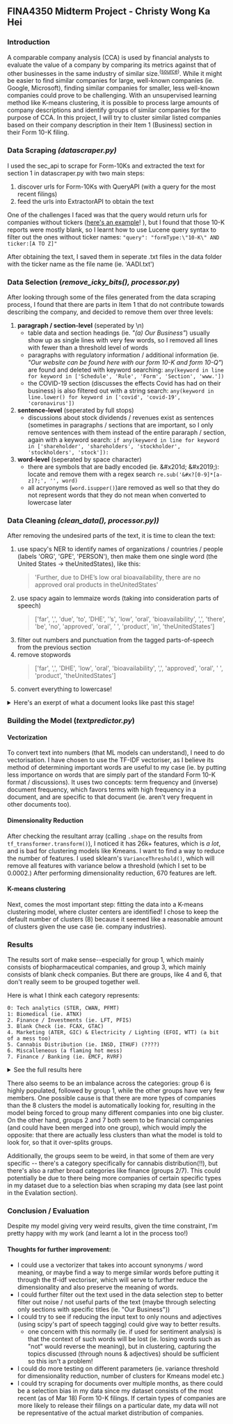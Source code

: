## FINA4350 Midterm Project - Christy Wong Ka Hei 

### Introduction
A comparable company analysis (CCA) is used by financial analysts to evaluate the value of a company by comparing its metrics against that of other businesses in the same industry of similar size.<sup>([source](https://www.investopedia.com/terms/c/comparable-company-analysis-cca.asp ))</sup>. While it might be easier to find similar companies for large, well-known companies (ie. Google, Microsoft), finding similar companies for smaller, less well-known companies could prove to be challenging. With an unsupervised learning method like K-means clustering, it is possible to process large amounts of company descriptions and identify groups of similar companies for the purpose of CCA. In this project, I will try to cluster similar listed companies based on their company description in their Item 1 (Business) section in their Form 10-K filing.

### Data Scraping _(datascraper.py)_
I used the sec_api to scrape for Form-10Ks and extracted the text for section 1 in datascraper.py with two main steps:
1. discover urls for Form-10Ks with QueryAPI (with a query for the most recent filings)
2. feed the urls into ExtractorAPI to obtain the text

One of the challenges I faced was that the query would return urls for companies without tickers ([here's an example](https://www.sec.gov/Archives/edgar/data/1617957/000188852422003194/gsm14g24_10k-2021.htm)! ), but I found that those 10-K reports were mostly blank, so I learnt how to use Lucene query syntax to filter out the ones without ticker names:
```"query": "formType:\"10-K\" AND ticker:[A TO Z]"```

After obtaining the text, I saved them in seperate .txt files in the data folder with the ticker name as the file name (ie. 'AADI.txt')

### Data Selection (_remove_icky_bits(), processor.py_)
After looking through some of the files generated from the data scraping process, I found that there are parts in Item 1 that do not contribute towards describing the company, and decided to remove them over three levels:
1. **paragraph / section-level** (seperated by \n)
   - table data and section headings (ie. _"(a) Our Business"_) usually show up as single lines with very few words, so I removed all lines with fewer than a threshold level of words
   - paragraphs with regulatory information / additional information (ie. _"Our website can be found here with our form 10-K and form 10-Q"_) are found and deleted with keyword searching:
       ```any(keyword in line for keyword in ['Schedule', 'Rule', 'Form', 'Section', 'www.'])```
   - the COVID-19 section (discusses the effects Covid has had on their business) is also filtered out with a string search:
      ```any(keyword in line.lower() for keyword in ['covid', 'covid-19', 'coronavirus'])```
2. **sentence-level** (seperated by full stops)
   - discussions about stock dividends / revenues exist as sentences (sometimes in paragraphs / sections that are important, so I only remove sentences with them instead of the entire pararaph / section, again with a keyword search:
   ```if any(keyword in line for keyword in ['shareholder', 'shareholders', 'stockholder', 'stockholders', 'stock']):```
3. **word-level** (seperated by space character)
   - there are symbols that are badly encoded (ie. \&\#x201d; \&\#x2019;): locate and remove them with a regex search ```re.sub('&#x?[0-9]*[a-z]?;', '', word)```
   - all acryonyms (```word.isupper()```)are removed as well so that they do not represent words that they do not mean when converted to lowercase later
   

### Data Cleaning _(clean_data(), processor.py))_
After removing the undesired parts of the text, it is time to clean the text:
1. use spacy's NER to identify names of organizations / countries / people (labels 'ORG', 'GPE', 'PERSON'), then make them one single word (the United States -> theUnitedStates), like this:
   > 'Further, due to DHE’s low oral bioavailability, there are no approved oral  products in theUnitedStates'
2. use spacy again to lemmaize words (taking into consideration parts of speech)
   > ['far', ',', 'due', 'to', 'DHE', '’s', 'low', 'oral', 'bioavailability', ',', 'there', 'be', 'no', 'approved', 'oral', ' ', 'product', 'in', 'theUnitedStates']
3. filter out numbers and punctuation from the tagged parts-of-speech from the previous section
4. remove stopwords
   > ['far', ',', 'DHE', 'low', 'oral', 'bioavailability', ',', 'approved', 'oral', ' ', 'product', 'theUnitedStates']
5. convert everything to lowercase!

<details>
  <summary>Here's an exerpt of what a document looks like past this stage!</summary>
  
  ##### GNOG.txt
  expressly state context require term company   refer goldennuggetonlinegame online gaming igaming digital sport entertainment company focus provide customer enjoyable realistic exciting online gaming experience market. currently operate newjersey michigan westvirginia offer patron ability play favorite casino game bet live action sport event virginia currently offer online sport bet. desire innovate improve offer realistic online gaming platform drive employee define business pursue vision lead destination online gaming player modern mindset. online gaming operator enter newjersey market michigan market january recently enter westvirginia market september virginia market offer online sport bet september. affiliate thegoldennugget / landry family company refer   aspire live reputation goldennugget brand storied brand gaming industry provide customer online gaming experience consistent land base casino goldennugget   nevada limited liability company indirect wholly subsidiary   define goldennugget. technology design create superior online bet experience avid casino sport bettor. goal shape player mind today anticipate gaming industry evolve. 
</details>

### Building the Model (_textpredictor.py_)
#### Vectorization
To convert text into numbers (that ML models can understand), I need to do vectorisation. I have chosen to use the TF-IDF vectoriser, as I believe its method of determining important words are useful to my case (ie. by putting less importance on words that are simply part of the standard Form 10-K format / discussions). It uses two concepts: term frequency and (inverse) document frequency, which favors terms with high frequency in a document, and are specific to that document (ie. aren't very frequent in other documents too).

#### Dimensionality Reduction
After checking the resultant array (calling ```.shape``` on the results from ```tf_transformer.transform()```), I noticed it has 26k+ features, which is _a lot_, and is bad for clustering models like Kmeans. I want to find a way to reduce the number of features. I used sklearn's ```VarianceThreshold()```, which will remove all features with variance below a threshold (which I set to be 0.0002.) After performing dimensionality reduction, 670 features are left.

#### K-means clustering
Next, comes the most important step: fitting the data into a K-means clustering model, where cluster centers are identified! I chose to keep the default number of clusters (8) because it seemed like a reasonable amount of clusters given the use case (ie. company industries).

### Results
The results sort of make sense--especially for group 1, which mainly consists of biopharmaceutical companies, and group 3, which mainly consists of blank check companies. But there are groups, like 4 and 6, that don't really seem to be grouped together well.

Here is what I think each category represents:
```
0: Tech analytics (STER, CWAN, PFMT)
1: Biomedical (ie. ATNX)
2. Finance / Investments (ie. LFT, PFIS)
3. Blank Check (ie. FCAX, GTAC)
4. Marketing (ATER, GIC) & Electricity / Lighting (EFOI, WTT) (a bit of a mess too)
5. Cannabis Distribution (ie. INSD, ITHUF) (????) 
6. Miscalleneous (a flaming hot mess)
7. Finance / Banking (ie. EMCF, RVRF)
```
<details>
<summary>See the full results here</summary>

```Group 0: STER, CWAN, PFMT, ATCX, TISI
Group 1: SYBX, SQZ, BXRX, LIFE, IDYA, PRLD, ACXP, BDTX, EFTR, IKNA, RLYB, CPRX, DBTX, AVRO, CGEM, RVPH, AADI, ACET, SYN, VICP, SANA, ETON, TCON, ATHX, MRKR, APRE, AVDL, SMMT, STSA, VIRX, CUE, CABA, IPSC, FUSN, VIRI, ACOR, ALDX, ATNX, CYT, INZY
Group 2: LFT, PFIS, CFBK, FOA, HMPT, FSBW, FGBI, CMTG
Group 3: HPLT, CBRG, CNDB, FCAX, FTAA, WNNR, OTEC, SCLE, ACII, SAMA, NVAC, BNIX, APGB, NAAC, FTPA, GTAC, CONX, HZON, GLBL, MOTV
Group 4: BIRD, EFOI, PKOH, JAKK, ATER, BIOL, WTT, GIC, TTCF, SOVO, AEIS, RTSL, BKTI, THRN, SMTC, TGLS, PWFL, IRIX, SUMR
Group 5: INSD, ITHUF, TRSSF, MILC, MRMD, NLCP
Group 6: DH, NLAB, SGC, GNOG, HDSN, CMCT, HMTV, SGA, DFH, MDRR, GJCU, ALDA, UONE, HWIN, GNE, BLNK, LEGH, PRCH, FF, CLPR, QUBT, HQI, MIMO, CRWD, RMBL, CTOS, SDSYA, CMAX, HALL, DM, SRG, INTZ, SFT, HIL, VERX, EVC, KBLB, PRPL, AP, ASZ, BMBL, BJ, LGTO, GPP, REI, BBQ, DXPE, PEI, ARSN, PLBY, KRBF, XBIT, SVNA, WHLM, NBEV, NWPX, CHMI, ARGO, RDI, LMB, TSQ, RYAN, MNTK, FLL, AC, PESI, EDR, ULH, ALTD, LSEA, HTIA, VHC, ML, AKU, PPC, GOCO, CTKB, TLIS, LOTZ, XELA, SOYB, DMS, TIG, BBXIA, BTBD, ALAC, BOX, WLMS, CPSS, INRE, BRCC, BURL, LOV, PUBC, INPX, HLMN, SPPI, ATLC, AXTI, MYSZ, MCG, FNHC, ELA, HYRE, SRGA, COUP, JOAN, BRT, STKS, RIOT, AUS, KODK, ATNI, HFFG, FNRN, NVDA, DCAC, ICD, GBLI, SIG, BRDS, EWCZ, CCOB, SPIN, GLG, DS, PFSW, CELH, NUVR, PANL, STGW, INUV, GRIL, WRBY
Group 7: BMRC, OVBC, CSBB, RVRF, EMCF, TCBX, CBAN, JUVF, COFS, MPB, UBCP, BFC, FCCO, INBK, FMCB, MRBK
```
</details>

There also seems to be an imbalance across the categories: group 6 is highly populated, followed by group 1, while the other groups have very few members. One possible cause is that there are more types of companies than the 8 clusters the model is automatically looking for, resulting in the model being forced to group many different companies into one big cluster. On the other hand, groups 2 and 7 both seem to be financial companies (and could have been merged into one group), which would imply the opposite: that there are actually less clusters than what the model is told to look for, so that it over-splits groups. 

Additionally, the groups seem to be weird, in that some of them are very specific -- there's a category specifically for cannabis distribution(!!), but there's also a rather broad categories like finance (groups 2/7). This could potentially be due to there being more companies of certain specific types in my dataset due to a selection bias when scraping my data (see last point in the Evalation section).

### Conclusion / Evaluation
Despite my model giving very weird results, given the time constraint, I'm pretty happy with my work (and learnt a lot in the process too!)
#### Thoughts for further improvement:
- I could use a vectorizer that takes into account synonyms / word meaning, or maybe find a way to merge similar words before putting it through the tf-idf vectoriser, which will serve to further reduce the dimensionality and also preserve the meaning of words. 
- I could further filter out the text used in the data selection step to better filter out noise / not useful parts of the text (maybe through selecting only sections with specific titles (ie. "Our Business"))
- I could try to see if reducing the input text to only nouns and adjectives (using scipy's part of speech tagging) could give way to better results.
  - one concern with this normally (ie. if used for sentiment analysis) is that the context of such words will be lost (ie. losing words such as "not" would reverse the meaning), but in clustering, capturing the topics discussed (through nouns & adjectives) should be sufficient so this isn't a problem!
- I could do more testing on different parameters (ie. variance threshold for dimensionality reduction, number of clusters for Kmeans model etc.)
- I could try scraping for documents over multiple months, as there could be a selection bias in my data since my dataset consists of the most recent (as of Mar 18) Form 10-K filings. If certain types of companies are more likely to release their filings on a particular date, my data will not be representative of the actual market distribution of companies.
